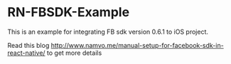 # RN-FBSDK-Example
This is an example for integrating FB sdk version 0.6.1 to iOS project.

Read this blog http://www.namvo.me/manual-setup-for-facebook-sdk-in-react-native/ to get more details
